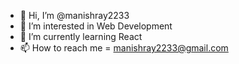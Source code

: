 - 👋 Hi, I’m @manishray2233
- 👀 I’m interested in Web Development
- 🌱 I’m currently learning React
- 📫 How to reach me = manishray2233@gmail.com

<!---
manishray2233/manishray2233 is a ✨ special ✨ repository because its `README.md` (this file) appears on your GitHub profile.
You can click the Preview link to take a look at your changes.
--->
